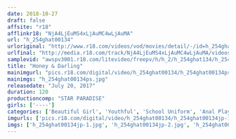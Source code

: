 ```yaml
---
date: 2018-10-27
draft: false
affsite: "r18"
afflinkr18: "NjA4LjEuMS4xLjAuMC4wLjAuMA"
url: "h_254ghat00134"
urloriginal: "http://www.r18.com/videos/vod/movies/detail/-/id=h_254ghat00134"
urlfinal: "http://media.r18.com/track/NjA4LjEuMS4xLjAuMC4wLjAuMA/videos/vod/movies/detail/-/id=h_254ghat00134"
samplevid: "awspv3001.r18.com/litevideo/freepv/h/h_2/h_254ghat134/h_254ghat134_dmb_w.mp4"
title: "Honey & Darling"
mainimgurl: "pics.r18.com/digital/video/h_254ghat00134/h_254ghat00134ps.jpg"
mainimgs: "h_254ghat00134ps.jpg"
releasedate: "July 20, 2017"
duration: 120
productioncomp: "STAR PARADISE"
girls: ['----']
categories: ['Beautiful Girl', 'Youthful', 'School Uniform', 'Anal Play', 'Hi-Def']
imgurls: ['pics.r18.com/digital/video/h_254ghat00134/h_254ghat00134jp-1.jpg', 'pics.r18.com/digital/video/h_254ghat00134/h_254ghat00134jp-2.jpg', 'pics.r18.com/digital/video/h_254ghat00134/h_254ghat00134jp-3.jpg', 'pics.r18.com/digital/video/h_254ghat00134/h_254ghat00134jp-4.jpg', 'pics.r18.com/digital/video/h_254ghat00134/h_254ghat00134jp-5.jpg', 'pics.r18.com/digital/video/h_254ghat00134/h_254ghat00134jp-6.jpg', 'pics.r18.com/digital/video/h_254ghat00134/h_254ghat00134jp-7.jpg', 'pics.r18.com/digital/video/h_254ghat00134/h_254ghat00134jp-8.jpg', 'pics.r18.com/digital/video/h_254ghat00134/h_254ghat00134jp-9.jpg', 'pics.r18.com/digital/video/h_254ghat00134/h_254ghat00134jp-10.jpg', 'pics.r18.com/digital/video/h_254ghat00134/h_254ghat00134jp-11.jpg', 'pics.r18.com/digital/video/h_254ghat00134/h_254ghat00134jp-12.jpg', 'pics.r18.com/digital/video/h_254ghat00134/h_254ghat00134jp-13.jpg', 'pics.r18.com/digital/video/h_254ghat00134/h_254ghat00134jp-14.jpg', 'pics.r18.com/digital/video/h_254ghat00134/h_254ghat00134jp-15.jpg', 'pics.r18.com/digital/video/h_254ghat00134/h_254ghat00134jp-16.jpg', 'pics.r18.com/digital/video/h_254ghat00134/h_254ghat00134jp-17.jpg', 'pics.r18.com/digital/video/h_254ghat00134/h_254ghat00134jp-18.jpg', 'pics.r18.com/digital/video/h_254ghat00134/h_254ghat00134jp-19.jpg', 'pics.r18.com/digital/video/h_254ghat00134/h_254ghat00134jp-20.jpg']
imgs: ['h_254ghat00134jp-1.jpg', 'h_254ghat00134jp-2.jpg', 'h_254ghat00134jp-3.jpg', 'h_254ghat00134jp-4.jpg', 'h_254ghat00134jp-5.jpg', 'h_254ghat00134jp-6.jpg', 'h_254ghat00134jp-7.jpg', 'h_254ghat00134jp-8.jpg', 'h_254ghat00134jp-9.jpg', 'h_254ghat00134jp-10.jpg', 'h_254ghat00134jp-11.jpg', 'h_254ghat00134jp-12.jpg', 'h_254ghat00134jp-13.jpg', 'h_254ghat00134jp-14.jpg', 'h_254ghat00134jp-15.jpg', 'h_254ghat00134jp-16.jpg', 'h_254ghat00134jp-17.jpg', 'h_254ghat00134jp-18.jpg', 'h_254ghat00134jp-19.jpg', 'h_254ghat00134jp-20.jpg']
---
```

